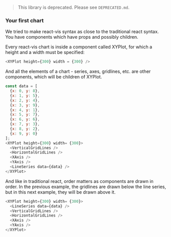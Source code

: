 > This library is deprecated. Please see `DEPRECATED.md`.

### Your first chart

We tried to make react-vis syntax as close to the traditional react syntax. You have components which have props and possibly children. 

Every react-vis chart is inside a component called XYPlot, for which a height and a width must be specified:

```js
<XYPlot height={300} width = {300} />
```

And all the elements of a chart - series, axes, gridlines, etc. are other components, which will be children of XYPlot.

```js
const data = [
  {x: 0, y: 8},
  {x: 1, y: 5},
  {x: 2, y: 4},
  {x: 3, y: 9},
  {x: 4, y: 1},
  {x: 5, y: 7},
  {x: 6, y: 6},
  {x: 7, y: 3},
  {x: 8, y: 2},
  {x: 9, y: 0}
];
<XYPlot height={300} width= {300}>
  <VerticalGridLines />
  <HorizontalGridLines />
  <XAxis />
  <YAxis />
  <LineSeries data={data} />
</XYPlot>
```

And like in traditional react, order matters as components are drawn in order. In the previous example, the gridlines are drawn below the line series, but in this next example, they will be drawn above it.

```js
<XYPlot height={300} width= {300}>
  <LineSeries data={data} />
  <VerticalGridLines />
  <HorizontalGridLines />
  <XAxis />
  <YAxis />
</XYPlot>
```

